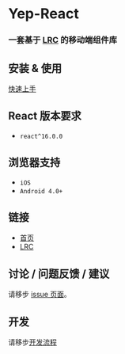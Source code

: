 # Yep-React

### 一套基于 [LRC](https://lrc.jd.com) 的移动端组件库

## 安装 & 使用

[快速上手](http://yep-react.jd.com/#/doc/get-started)

## React 版本要求

* `react^16.0.0`

## 浏览器支持

* `iOS`
* `Android 4.0+`

## 链接

* [首页](http://yep-react.jd.com)
* [LRC](https://lrc.jd.com)

## 讨论 / 问题反馈 / 建议

请移步 [issue 页面](http://git.jd.com/JDC-FE/lrc-m/issues)。

## 开发

请移步[开发流程](http://git.jd.com/JDC-FE/lrc-m/blob/dev/开发流程.md)

